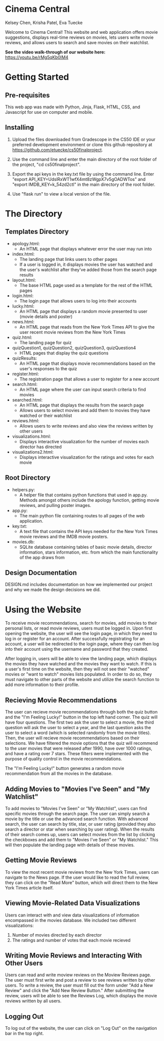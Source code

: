 # Cinema Central
Kelsey Chen, Krisha Patel, Eva Tuecke

Welcome to Cinema Central! This website and web application offers movie suggestions, displays real-time reviews on movies, lets users write movie reviews, and allows users to search and save movies on their watchlist.

**See the video walk-through of our website here:** https://youtu.be/rMg5qKb0IM4

# Getting Started

## Pre-requisites
This web app was made with Python, Jinja, Flask, HTML, CSS, and Javascript for use on computer and mobile.

## Installing
1. Upload the files downloaded from Gradescope in the CS50 IDE or your preferred development environment or clone this github repository at https://github.com/etuecke/cs50finalproject.

2. Use the command line and enter the main directory of the root folder of the project, "cd cs50finalproject".

3. Export the api keys in the key.txt file by using the command line. Enter "export API_KEY=UdslRxWT1wfX4mt8zWgpX7v5gOADWTos" and "export IMDB_KEY=k_54zd2ctl" in the main directory of the root folder. 

4. Use "flask run" to view a local version of the file.

# The Directory 

## Templates Directory
* apology.html: 
    - An HTML page that displays whatever error the user may run into
* index.html: 
    - The landing page that links users to other pages
    - If a user is logged in, it displays movies the user has watched and the user's watchlist after they've added those from the search page results
* layout.html:
    - The base HTML page used as a template for the rest of the HTML pages
* login.html: 
    - The login page that allows users to log into their accounts
* lucky.html:
    - An HTML page that displays a random movie presented to user (movie details and poster)
* news.html:
    - An HTML page that reads from the New York Times API to give the user recent movie reviews from the New York Times 
* quiz.html: 
    - The landing page for quiz
* quizQuestion1, quizQuestion2, quizQuestion3, quizQuestion4
    - HTML pages that display the quiz questions
* quizResults:
    - An HTML page that displays movie recommendations based on the user's responses to the quiz
* register.html:
    - The registration page that allows a user to register for a new account
* search.html: 
    - An HTML page where the user can input search criteria to find movies
* searched.html: 
    - An HTML page that displays the results from the search page
    - Allows users to select movies and add them to movies they have watched or their watchlist
* reviews.html:
    - Allows users to write reviews and also view the reviews written by other users
* visualizations.html:
    - Displays interactive visualization for the number of movies each director has directed
* visualizations2.html:
    - Displays interactive visualization for the ratings and votes for each movie

## Root Directory
* helpers.py: 
    - A helper file that contains python functions that used in app.py. Methods amongst others include the apology function, getting movie reviews, and pulling poster images. 
* app.py: 
    - The main python file containing routes to all pages of the web application. 
* key.txt: 
    - A text file that contains the API keys needed for the New York Times movie reviews and the IMDB movie posters. 
* movies.db: 
    - SQLite database containing tables of basic movie details, director information, stars information, etc. from which the main functionality of the app draws from

## Design Documentation
DESIGN.md includes documentation on how we implemented our project and why we made the design decisions we did. 

# Using the Website 
To receive movie recommendations, search for movies, add movies to their personal lists, or read movie reviews, users must be logged in. Upon first opening the website, the user will see the login page, in which they need to log in or register for an account. After successfully registrating for an account, a user will be redirected to the login page, where they can then log into their account using the username and password that they created. 

After logging in, users will be able to view the landing page, which displays the movies they have watched and the movies they want to watch. If this is a user's first time on the website, then they will not see their "watched" movies or "want to watch" movies lists populated. In order to do so, they must navigate to other parts of the website and utilize the search function to add more information to their profile. 

## Recieving Movie Recommendations
The user can recieve movie recommendations through both the quiz button and the "I'm Feeling Lucky!" button in the top left hand corner. The quiz will have four questions. The first two ask the user to select a movie, the third question will ask the user to select a year, and the last question asks the user to select a word (which is selected randomly from the movie titles). Then, the user will recieve movie recommendations based on their selections. We have filtered the movie options that the quiz will recommend to the user movies that were released after 1990, have over 1000 ratings, and have a rating over 7 stars. These filters were implemented with the purpose of quality control in the movie recommendations.

The "I'm Feeling Lucky!" button generates a random movie recommendation from all the movies in the database. 

## Adding Movies to "Movies I've Seen" and "My Watchlist" 
To add movies to "Movies I've Seen" or "My Watchlist", users can find specific movies through the search page. The user can simply search a movie by the title or use the advanced search function. With advanced search, the user can search by title, star, or user rating (provided they also search a director or star when searching by user rating). When the results of their search comes up, users can select movies from the list by clicking the checkboxes and add them to "Movies I've Seen" or "My Watchlist." This will then populate the landing page with details of these movies. 

## Getting Movie Reviews
To view the most recent movie reviews from the New York Times, users can navigate to the News page. If the user would like to read the full review, they can click on the "Read More" button, which will direct them to the New York Times article itself.

## Viewing Movie-Related Data Visualizations
Users can interact with and view data visualizations of information encompassed in the movies database. We included two different visualizations: 
1. Number of movies directed by each director 
2. The ratings and number of votes that each movie recieved 

## Writing Movie Reviews and Interacting With Other Users
Users can read and write moview reviews on the Moview Reviews page. The user must first write and post a review to see reviews written by other users. To write a review, the user must fill out the form under "Add a New Review" and click the "Add New Review Button." After submitting the review, users will be able to see the Reviews Log, which displays the movie reviews written by all users. 

## Logging Out
To log out of the website, the user can click on "Log Out" on the navigation bar in the top right.
